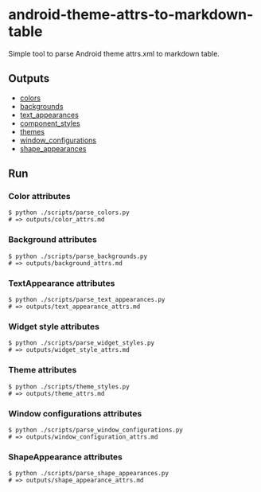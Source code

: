 # android-theme-attrs-to-markdown-table
Simple tool to parse Android theme attrs.xml to markdown table.

## Outputs
- [colors](https://github.com/konifar/android-theme-attrs-to-markdown-table/blob/master/outputs/color_attrs.md)
- [backgrounds](https://github.com/konifar/android-theme-attrs-to-markdown-table/blob/master/outputs/background_attrs.md)
- [text_appearances](https://github.com/konifar/android-theme-attrs-to-markdown-table/blob/master/outputs/textappearance_attrs.md)
- [component_styles](https://github.com/konifar/android-theme-attrs-to-markdown-table/blob/master/outputs/widget_style_attrs.md)
- [themes](https://github.com/konifar/android-theme-attrs-to-markdown-table/blob/master/outputs/theme_attrs.md)
- [window_configurations](https://github.com/konifar/android-theme-attrs-to-markdown-table/blob/master/outputs/window_configuration_attrs.md)
- [shape_appearances](https://github.com/konifar/android-theme-attrs-to-markdown-table/blob/master/outputs/shape_appearance_attrs.md)

## Run
### Color attributes
```shell
$ python ./scripts/parse_colors.py
# => outputs/color_attrs.md
```

### Background attributes
```shell
$ python ./scripts/parse_backgrounds.py
# => outputs/background_attrs.md
```

### TextAppearance attributes
```shell
$ python ./scripts/parse_text_appearances.py
# => outputs/text_appearance_attrs.md
```

### Widget style attributes
```shell
$ python ./scripts/parse_widget_styles.py
# => outputs/widget_style_attrs.md
```

### Theme attributes
```shell
$ python ./scripts/theme_styles.py
# => outputs/theme_attrs.md
```

### Window configurations attributes
```shell
$ python ./scripts/parse_window_configurations.py
# => outputs/window_configuration_attrs.md
```

### ShapeAppearance attributes
```shell
$ python ./scripts/parse_shape_appearances.py
# => outputs/shape_appearance_attrs.md
```
